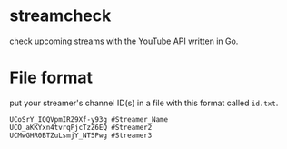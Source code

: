 # streamcheck
check upcoming streams with the YouTube API written in Go.

# File format
put your streamer's channel ID(s) in a file with this format called `id.txt`.
```
UCoSrY_IQQVpmIRZ9Xf-y93g #Streamer_Name
UCO_aKKYxn4tvrqPjcTzZ6EQ #Streamer2
UCMwGHR0BTZuLsmjY_NT5Pwg #Streamer3
```
